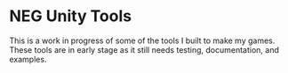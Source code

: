 # NEG Unity Tools

This is a work in progress of some of the tools I built to make my games. These tools are in early stage as it still needs testing, documentation, and examples.